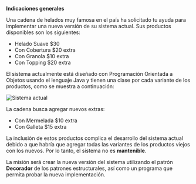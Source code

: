 **Indicaciones generales**

Una cadena de helados muy famosa en el país ha solicitado tu ayuda para implementar una nueva versión de su sistema actual. Sus productos disponibles son los siguientes:

- Helado Suave $30
- Con Cobertura $20 extra
- Con Granola $10 extra
- Con Topping $20 extra

El sistema actualmente está diseñado con Programación Orientada a Objetos usando el lenguaje Java y tienen una clase por cada variante de los productos, como se muestra a continuación:

![Sistema actual](ImagenProblema.png)

La cadena busca agregar nuevos extras:

- Con Mermelada $10 extra
- Con Galleta $15 extra

La inclusión de estos productos complica el desarrollo del sistema actual debido a que habría que agregar todas las variantes de los productos viejos con los nuevos. Por lo tanto, el sistema no es **mantenible**.

La misión será crear la nueva versión del sistema utilizando el patrón **Decorador** de los patrones estructurales, así como un programa que permita probar la nueva implementación.

